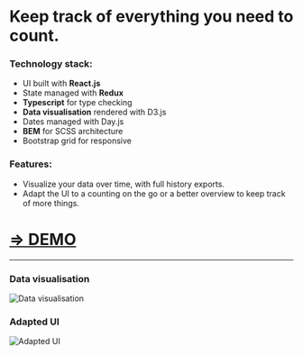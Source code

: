 # Keep track of everything you need to count.

### Technology stack:
* UI built with **React.js**
* State managed with **Redux**
* **Typescript** for type checking
* **Data visualisation** rendered with D3.js
* Dates managed with Day.js
* **BEM** for SCSS architecture
* Bootstrap grid for responsive

### Features:
* Visualize your data over time, with full history exports.
* Adapt the UI to a counting on the go or a better overview to keep track of more things.

# [=> DEMO](https://delalys.github.io/react-counter/)

-----

### Data visualisation
![Data visualisation](https://i.imgur.com/i3NLVtI.png)
### Adapted UI
![Adapted UI](https://i.imgur.com/M1mt010.png)
